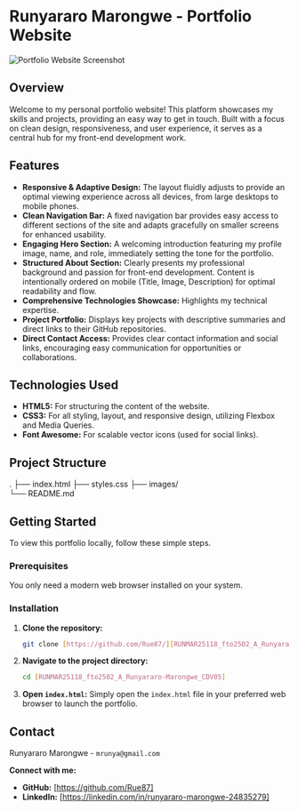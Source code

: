 # Runyararo Marongwe - Portfolio Website

![Portfolio Website Screenshot](images/my-website.png)


##  Overview

Welcome to my personal portfolio website! This platform showcases my skills and projects, providing an easy way to get in touch. Built with a focus on clean design, responsiveness, and user experience, it serves as a central hub for my front-end development work.


##  Features

* **Responsive & Adaptive Design:** The layout fluidly adjusts to provide an optimal viewing experience across all devices, from large desktops to mobile phones.
* **Clean Navigation Bar:** A fixed navigation bar provides easy access to different sections of the site and adapts gracefully on smaller screens for enhanced usability.
* **Engaging Hero Section:** A welcoming introduction featuring my profile image, name, and role, immediately setting the tone for the portfolio.
* **Structured About Section:** Clearly presents my professional background and passion for front-end development. Content is intentionally ordered on mobile (Title, Image, Description) for optimal readability and flow.
* **Comprehensive Technologies Showcase:** Highlights my technical expertise.
* **Project Portfolio:** Displays key projects with descriptive summaries and direct links to their GitHub repositories.
* **Direct Contact Access:** Provides clear contact information and social links, encouraging easy communication for opportunities or collaborations.


##  Technologies Used

* **HTML5:** For structuring the content of the website.
* **CSS3:** For all styling, layout, and responsive design, utilizing Flexbox and Media Queries.
* **Font Awesome:** For scalable vector icons (used for social links).


##  Project Structure

.
├── index.html
├── styles.css
├── images/         
└── README.md


##  Getting Started

To view this portfolio locally, follow these simple steps.

### Prerequisites

You only need a modern web browser installed on your system.

### Installation

1.  **Clone the repository:**
    ```bash
    git clone [https://github.com/Rue87/][RUNMAR25118_fto2502_A_Runyararo-Marongwe_CDV05].git
    ```
     
2.  **Navigate to the project directory:**
    ```bash
    cd [RUNMAR25118_fto2502_A_Runyararo-Marongwe_CDV05]
    ```
3.  **Open `index.html`:**
    Simply open the `index.html` file in your preferred web browser to launch the portfolio.

##  Contact

Runyararo Marongwe - `mrunya@gmail.com`

**Connect with me:**
* **GitHub:** [https://github.com/Rue87]
* **LinkedIn:** [https://linkedin.com/in/runyararo-marongwe-24835279]

